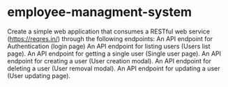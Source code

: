 # employee-managment-system
Create a simple web application that consumes a RESTful web service (https://reqres.in/) through the following endpoints:  An API endpoint for Authentication (login page) An API endpoint for listing users (Users list page). An API endpoint for getting a single user (Single user page). An API endpoint for creating a user (User creation modal). An API endpoint for deleting a user (User removal modal). An API endpoint for updating a user (User updating page).
